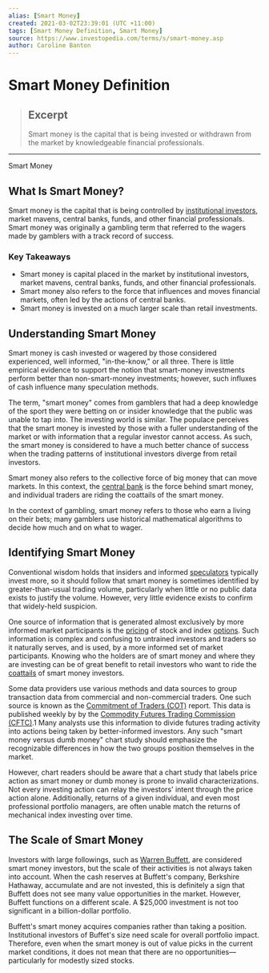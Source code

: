 ```yaml
---
alias: [Smart Money]
created: 2021-03-02T23:39:01 (UTC +11:00)
tags: [Smart Money Definition, Smart Money]
source: https://www.investopedia.com/terms/s/smart-money.asp
author: Caroline Banton
---
```


# Smart Money Definition

> ## Excerpt
> Smart money is the capital that is being invested or withdrawn from the market by knowledgeable financial professionals.

---

Smart Money
## What Is Smart Money?

Smart money is the capital that is being controlled by [institutional investors](https://www.investopedia.com/terms/i/institutionalinvestor.asp), market mavens, central banks, funds, and other financial professionals. Smart money was originally a gambling term that referred to the wagers made by gamblers with a track record of success.

### Key Takeaways

-   Smart money is capital placed in the market by institutional investors, market mavens, central banks, funds, and other financial professionals.
-   Smart money also refers to the force that influences and moves financial markets, often led by the actions of central banks.
-   Smart money is invested on a much larger scale than retail investments.

## Understanding Smart Money

Smart money is cash invested or wagered by those considered experienced, well informed, "in-the-know," or all three. There is little empirical evidence to support the notion that smart-money investments perform better than non-smart-money investments; however, such influxes of cash influence many speculation methods.

The term, "smart money" comes from gamblers that had a deep knowledge of the sport they were betting on or insider knowledge that the public was unable to tap into. The investing world is similar. The populace perceives that the smart money is invested by those with a fuller understanding of the market or with information that a regular investor cannot access. As such, the smart money is considered to have a much better chance of success when the trading patterns of institutional investors diverge from retail investors.

Smart money also refers to the collective force of big money that can move markets. In this context, the [central bank](https://www.investopedia.com/terms/c/centralbank.asp) is the force behind smart money, and individual traders are riding the coattails of the smart money.

In the context of gambling, smart money refers to those who earn a living on their bets; many gamblers use historical mathematical algorithms to decide how much and on what to wager.

## Identifying Smart Money

Conventional wisdom holds that insiders and informed [speculators](https://www.investopedia.com/terms/s/speculation.asp) typically invest more, so it should follow that smart money is sometimes identified by greater-than-usual trading volume, particularly when little or no public data exists to justify the volume. However, very little evidence exists to confirm that widely-held suspicion.

One source of information that is generated almost exclusively by more informed market participants is the [pricing](https://www.investopedia.com/articles/optioninvestor/07/options_beat_market.asp) of stock and index [options](https://www.investopedia.com/terms/o/option.asp). Such information is complex and confusing to untrained investors and traders so it naturally serves, and is used, by a more informed set of market participants. Knowing who the holders are of smart money and where they are investing can be of great benefit to retail investors who want to ride the [coattails](https://www.investopedia.com/terms/c/coattailinvesting.asp) of smart money investors.

Some data providers use various methods and data sources to group transaction data from commercial and non-commercial traders. One such source is known as the [Commitment of Traders (COT)](https://www.investopedia.com/terms/c/cot.asp) report. This data is published weekly by by the [Commodity Futures Trading Commission (CFTC)](https://www.investopedia.com/terms/c/cftc.asp).1 Many analysts use this information to divide futures trading activity into actions being taken by better-informed investors. Any such "smart money versus dumb money" chart study should emphasize the recognizable differences in how the two groups position themselves in the market.

However, chart readers should be aware that a chart study that labels price action as smart money or dumb money is prone to invalid characterizations. Not every investing action can relay the investors' intent through the price action alone. Additionally, returns of a given individual, and even most professional portfolio managers, are often unable match the returns of mechanical index investing over time.

## The Scale of Smart Money

Investors with large followings, such as [Warren Buffett](https://www.investopedia.com/articles/01/071801.asp), are considered smart money investors, but the scale of their activities is not always taken into account. When the cash reserves at Buffett's company, Berkshire Hathaway, accumulate and are not invested, this is definitely a sign that Buffett does not see many value opportunities in the market. However, Buffett functions on a different scale. A $25,000 investment is not too significant in a billion-dollar portfolio.

Buffett's smart money acquires companies rather than taking a position. Institutional investors of Buffet's size need scale for overall portfolio impact. Therefore, even when the smart money is out of value picks in the current market conditions, it does not mean that there are no opportunities—particularly for modestly sized stocks.
